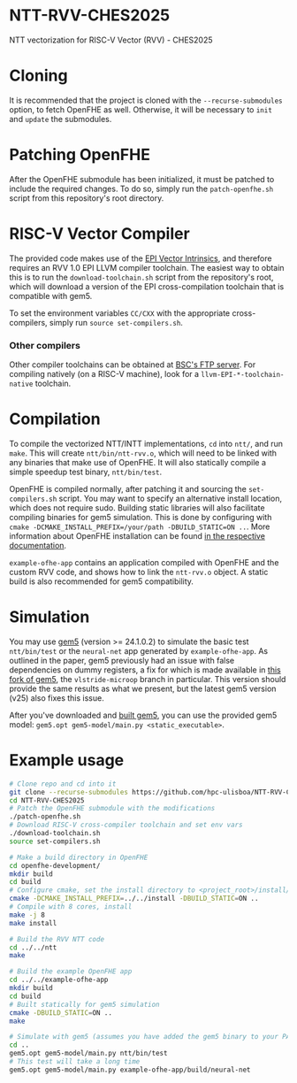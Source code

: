 # NTT-RVV-CHES2025
NTT vectorization for RISC-V Vector (RVV) - CHES2025

# Cloning
It is recommended that the project is cloned with the `--recurse-submodules` option, to fetch OpenFHE as well. Otherwise, it will be necessary to `init` and `update` the submodules.

# Patching OpenFHE
After the OpenFHE submodule has been initialized, it must be patched to include the required changes. To do so, simply run the `patch-openfhe.sh` script from this repository's root directory.

# RISC-V Vector Compiler
The provided code makes use of the [EPI Vector Intrinsics](https://admin.hca.bsc.es/epi/ftp/doc/intrinsics/EPI/epi-intrinsics.html), and therefore requires an RVV 1.0 EPI LLVM compiler toolchain. The easiest way to obtain this is to run the `download-toolchain.sh` script from the repository's root, which will download a version of the EPI cross-compilation toolchain that is compatible with gem5.

To set the environment variables `CC/CXX` with the appropriate cross-compilers, simply run `source set-compilers.sh`.

### Other compilers
Other compiler toolchains can be obtained at [BSC's FTP server](https://ssh.hca.bsc.es/epi/ftp/). For compiling natively (on a RISC-V machine), look for a `llvm-EPI-*-toolchain-native` toolchain.

# Compilation
To compile the vectorized NTT/INTT implementations, `cd` into `ntt/`, and run `make`. This will create `ntt/bin/ntt-rvv.o`, which will need to be linked with any binaries that make use of OpenFHE. It will also statically compile a simple speedup test binary, `ntt/bin/test`.

OpenFHE is compiled normally, after patching it and sourcing the `set-compilers.sh` script. You may want to specify an alternative install location, which does not require sudo. Building static libraries will also facilitate compiling binaries for gem5 simulation. This is done by configuring with `cmake -DCMAKE_INSTALL_PREFIX=/your/path -DBUILD_STATIC=ON ..`. More information about OpenFHE installation can be found [in the respective documentation](https://openfhe-development.readthedocs.io/en/latest/sphinx_rsts/intro/installation/linux.html).

`example-ofhe-app` contains an application compiled with OpenFHE and the custom RVV code, and shows how to link the `ntt-rvv.o` object. A static build is also recommended for gem5 compatibility.

# Simulation
You may use [gem5](https://github.com/gem5/gem5) (version >= 24.1.0.2) to simulate the basic test `ntt/bin/test` or the `neural-net` app generated by `example-ofhe-app`. As outlined in the paper, gem5 previously had an issue with false dependencies on dummy registers, a fix for which is made available in [this fork of gem5](https://github.com/Alexandre425/gem5/tree/vlstride-microop), the `vlstride-microop` branch in particular. This version should provide the same results as what we present, but the latest gem5 version (v25) also fixes this issue. 

After you've downloaded and [built gem5](https://www.gem5.org/documentation/general_docs/building), you can use the provided gem5 model: `gem5.opt gem5-model/main.py <static_executable>`.

# Example usage
```sh
# Clone repo and cd into it
git clone --recurse-submodules https://github.com/hpc-ulisboa/NTT-RVV-CHES2025
cd NTT-RVV-CHES2025
# Patch the OpenFHE submodule with the modifications
./patch-openfhe.sh
# Download RISC-V cross-compiler toolchain and set env vars
./download-toolchain.sh
source set-compilers.sh

# Make a build directory in OpenFHE
cd openfhe-development/
mkdir build
cd build
# Configure cmake, set the install directory to <project_root>/install/, build static libraries
cmake -DCMAKE_INSTALL_PREFIX=../../install -DBUILD_STATIC=ON ..
# Compile with 8 cores, install
make -j 8
make install

# Build the RVV NTT code
cd ../../ntt
make

# Build the example OpenFHE app
cd ../../example-ofhe-app
mkdir build
cd build
# Built statically for gem5 simulation
cmake -DBUILD_STATIC=ON ..
make

# Simulate with gem5 (assumes you have added the gem5 binary to your PATH)
cd ..
gem5.opt gem5-model/main.py ntt/bin/test
# This test will take a long time
gem5.opt gem5-model/main.py example-ofhe-app/build/neural-net
```